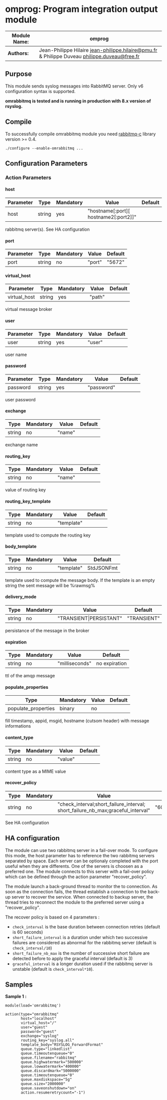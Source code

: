 # omprog: Program integration output module

| **Module Name:** | **omprog** |
|---------------|--------------|
| **Authors:**  | Jean-Philippe Hilaire <jean-philippe.hilaire@pmu.fr> & Philippe Duveau <philippe.duveau@free.fr> |

## Purpose
This module sends syslog messages into RabbitMQ server.
Only v6 configuration syntax is supported.

**omrabbitmq is tested and is running in production with 8.x version of rsyslog.**

## Compile
To successfully compile omrabbitmq module you need [rabbitmq-c](https://github.com/alanxz/rabbitmq-c) library version >= 0.4.

    ./configure --enable-omrabbitmq ...

## Configuration Parameters

### Action Parameters
#### host
| Parameter | Type | Mandatory | Value | Default 
|---|---|---|---|---
|host|string|yes|"hostname\[:port\]\[ hostname2\[:port2\]\]"|  

rabbitmq server(s). See HA configuration

#### port
| Parameter | Type | Mandatory | Value | Default 
|---|---|---|---|---
|port|string|no|"port"|"5672"

#### virtual\_host
| Parameter | Type | Mandatory | Value | Default 
|---|---|---|---|---
|virtual\_host|string|yes|"path"| 

virtual message broker

#### user
| Parameter | Type | Mandatory | Value | Default 
|---|---|---|---|---
|user|string|yes|"user"| 

user name

#### password
| Parameter | Type | Mandatory | Value | Default 
|---|---|---|---|---
|password|string|yes|"password"| 

user password

#### exchange
| Type | Mandatory | Value | Default 
|---|---|---|---
|string|no|"name"|

exchange name

#### routing\_key
| Type | Mandatory | Value | Default 
|---|---|---|---
|string|no|"name"| 

value of routing key

#### routing\_key\_template
| Type | Mandatory | Value | Default 
|---|---|---|---
|string|no|"template"| 

template used to compute the routing key

#### body\_template
| Type | Mandatory | Value | Default 
|---|---|---|---
|string|no|"template"|StdJSONFmt

template used to compute the message body. If the template is an empty string the sent message will be %rawmsg%

#### delivery\_mode
| Type | Mandatory | Value | Default 
|---|---|---|---
|string|no|"TRANSIENT\|PERSISTANT"|"TRANSIENT"

persistance of the message in the broker

#### expiration
| Type | Mandatory | Value | Default 
|---|---|---|---
|string|no|"milliseconds"| no expiration

ttl of the amqp message

#### populate\_properties
| Type | Mandatory | Value | Default 
|---|---|---|---
|populate_properties|binary|no||off

fill timestamp, appid, msgid, hostname (cutsom header) with message informations

#### content\_type
| Type | Mandatory | Value | Default 
|---|---|---|---
|string|no|"value"| 

content type as a MIME value

#### recover\_policy
| Type | Mandatory | Value | Default 
|---|---|---|---
|string|no|"check\_interval;short\_failure_interval; short\_failure\_nb\_max;graceful\_interval"|"60;6;3;600"

See HA configuration

## HA configuration
The module can use two rabbitmq server in a fail-over mode. To configure this mode, the host parameter has to reference the two rabbitmq servers separated by space.
Each server can be optionaly completed with the port useful when they are differents.
One of the servers is choosen as a preferred one. The module connects to this server with a fail-over policy which can be defined through the action parameter "recover_policy".

The module launch a back-ground thread to monitor the to connection. As soon as the connection fails, the thread establish a connection to the back-up server to recover the service. When connected to backup server, the thread tries to reconnect the module to the preferred server using a "recover_policy".

The recover policy is based on 4 parameters :
- `check_interval` is the base duration between connection retries (default is 60 seconds)
- `short_failure_interval` is a duration under which two successive failures are considered as abnormal for the rabbitmq server (default is `check_interval/10`)
- `short_failure_nb_max` is the number of successive short failure are detected before to apply the graceful interval (default is 3)
- `graceful_interval` is a longer duration used if the rabbitmq server is unstable (default is `check_interval*10`).

## Samples
**Sample 1 :**

    module(load='omrabbitmq')

    action(type="omrabbitmq" 
           host="localhost"
           virtual_host="/"
           user="guest"
           password="guest"
           exchange="syslog"
           routing_key="syslog.all"
           template_body="RSYSLOG_ForwardFormat"
           queue.type="linkedlist"
           queue.timeoutenqueue="0"
           queue.filename="rabbitmq"
           queue.highwatermark="500000"
           queue.lowwatermark="400000"
           queue.discardmark="5000000"
           queue.timeoutenqueue="0"
           queue.maxdiskspace="5g"
           queue.size="2000000"
           queue.saveonshutdown="on"
           action.resumeretrycount="-1")
